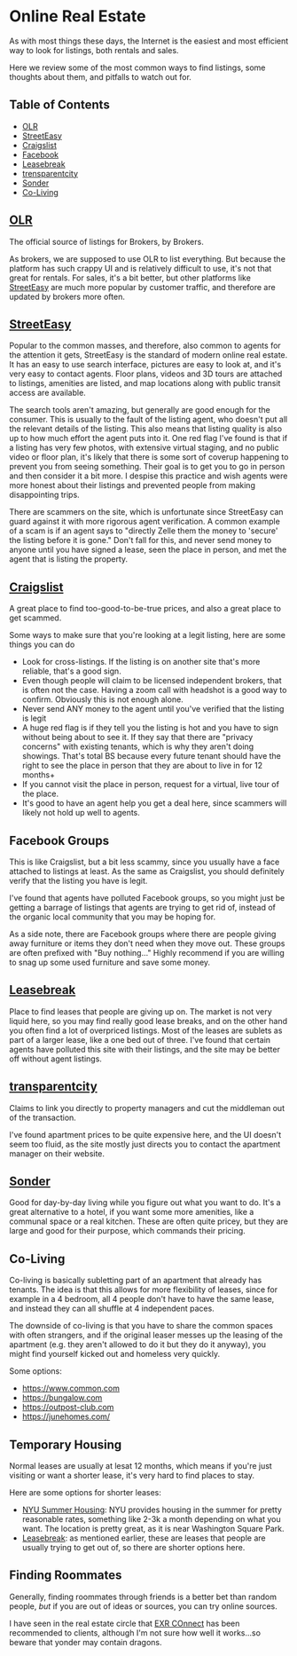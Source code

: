 # Online Real Estate

As with most things these days, the Internet is the easiest and most efficient way to look for listings, both rentals and sales.

Here we review some of the most common ways to find listings, some thoughts about them, and pitfalls to watch out for.

## Table of Contents

- [OLR](#olr)
- [StreetEasy](#streeteasy)
- [Craigslist](#craigslist)
- [Facebook](#facebook)
- [Leasebreak](#leasebreak)
- [trensparentcity](#transparentcity)
- [Sonder](#sonder)
- [Co-Living](#co-living-options)

## [OLR](https://broker.olr.com/)

The official source of listings for Brokers, by Brokers.

As brokers, we are supposed to use OLR to list everything. But because the platform has such crappy UI and is relatively difficult to use, it's not that great for rentals. For sales, it's a bit better, but other platforms like [StreetEasy](#streeteasy) are much more popular by customer traffic, and therefore are updated by brokers more often.

## [StreetEasy](https://streeteasy.com/)

Popular to the common masses, and therefore, also common to agents for the attention it gets, StreetEasy is the standard of modern online real estate. It has an easy to use search interface, pictures are easy to look at, and it's very easy to contact agents. Floor plans, videos and 3D tours are attached to listings, amenities are listed, and map locations along with public transit access are available.

The search tools aren't amazing, but generally are good enough for the consumer. This is usually to the fault of the listing agent, who doesn't put all the relevant details of the listing. This also means that listing quality is also up to how much effort the agent puts into it. One red flag I've found is that if a listing has very few photos, with extensive virtual staging, and no public video or floor plan, it's likely that there is some sort of coverup happening to prevent you from seeing something. Their goal is to get you to go in person and then consider it a bit more. I despise this practice and wish agents were more honest about their listings and prevented people from making disappointing trips.

There are scammers on the site, which is unfortunate since StreetEasy can guard against it with more rigorous agent verification. A common example of a scam is if an agent says to "directly Zelle them the money to 'secure' the listing before it is gone." Don't fall for this, and never send money to anyone until you have signed a lease, seen the place in person, and met the agent that is listing the property.

## [Craigslist](https://newyork.craigslist.org/search/apa)

A great place to find too-good-to-be-true prices, and also a great place to get scammed.

Some ways to make sure that you're looking at a legit listing, here are some things you can do

- Look for cross-listings. If the listing is on another site that's more reliable, that's a good sign.
- Even though people will claim to be licensed independent brokers, that is often not the case. Having a zoom call with headshot is a good way to confirm. Obviously this is not enough alone.
- Never send ANY money to the agent until you've verified that the listing is legit
- A huge red flag is if they tell you the listing is hot and you have to sign without being about to see it. If they say that there are "privacy concerns" with existing tenants, which is why they aren't doing showings. That's total BS because every future tenant should have the right to see the place in person that they are about to live in for 12 months+
- If you cannot visit the place in person, request for a virtual, live tour of the place.
- It's good to have an agent help you get a deal here, since scammers will likely not hold up well to agents.

## Facebook Groups

This is like Craigslist, but a bit less scammy, since you usually have a face attached to listings at least. As the same as Craigslist, you should definitely verify that the listing you have is legit.

I've found that agents have polluted Facebook groups, so you might just be getting a barrage of listings that agents are trying to get rid of, instead of the organic local community that you may be hoping for.

As a side note, there are Facebook groups where there are people giving away furniture or items they don't need when they move out. These groups are often prefixed with "Buy nothing..." Highly recommend if you are willing to snag up some used furniture and save some money.

## [Leasebreak](https://www.leasebreak.com/)

Place to find leases that people are giving up on. The market is not very liquid here, so you may find really good lease breaks, and on the other hand you often find a lot of overpriced listings. Most of the leases are sublets as part of a larger lease, like a one bed out of three. I've found that certain agents have polluted this site with their listings, and the site may be better off without agent listings.

## [transparentcity](https://www.transparentcity.co/)

Claims to link you directly to property managers and cut the middleman out of the transaction.

I've found apartment prices to be quite expensive here, and the UI doesn't seem too fluid, as the site mostly just directs you to contact the apartment manager on their website.

## [Sonder](https://www.sonder.com/)

Good for day-by-day living while you figure out what you want to do. It's a great alternative to a hotel, if you want some more amenities, like a communal space or a real kitchen. These are often quite pricey, but they are large and good for their purpose, which commands their pricing.

## Co-Living

Co-living is basically subletting part of an apartment that already has tenants. The idea is that this allows for more flexibility of leases, since for example in a 4 bedroom, all 4 people don't have to have the same lease, and instead they can all shuffle at 4 independent paces.

The downside of co-living is that you have to share the common spaces with often strangers, and if the original leaser messes up the leasing of the apartment (e.g. they aren't allowed to do it but they do it anyway), you might find yourself kicked out and homeless very quickly.

Some options:
- https://www.common.com
- https://bungalow.com
- https://outpost-club.com
- https://junehomes.com/

## Temporary Housing

Normal leases are usually at lesat 12 months, which means if you're just visiting or want a shorter lease, it's very hard to find places to stay.

Here are some options for shorter leases:

- [NYU Summer Housing](https://www.law.nyu.edu/housing/summerliving): NYU provides housing in the summer for pretty reasonable rates, something like 2-3k a month depending on what you want. The location is pretty great, as it is near Washington Square Park.
- [Leasebreak](#leasebreak): as mentioned earlier, these are leases that people are usually trying to get out of, so there are shorter options here.

## Finding Roommates

Generally, finding roommates through friends is a better bet than random people, _but_ if you are out of ideas or sources, you can try online sources.

I have seen in the real estate circle that [EXR COnnect](https://www.exrny.com/connect) has been recommended to clients, although I'm not sure how well it works...so beware that yonder may contain dragons.

